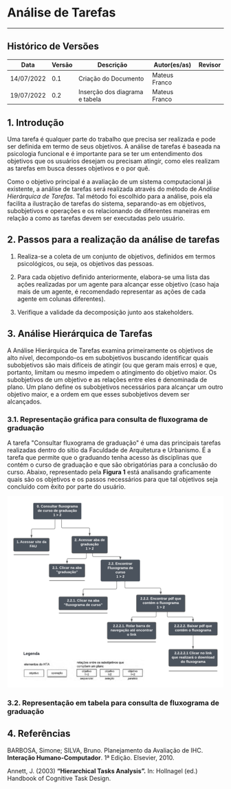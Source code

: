 # Análise de Tarefas
***

## Histórico de Versões

**Data** | **Versão** | **Descrição** | **Autor(es/as)** | **Revisor**|
--- | --- | --- | --- | --- |
14/07/2022 | 0.1 | Criação do Documento | Mateus Franco | |
19/07/2022 | 0.2 | Inserção dos diagrama e tabela | Mateus Franco

## 1. Introdução

Uma tarefa é qualquer parte do trabalho que precisa ser realizada e pode ser definida em termo de seus objetivos. A análise de tarefas é baseada na psicologia funcional e é importante para se ter um entendimento dos objetivos que os usuários desejam ou precisam atingir, como eles realizam as tarefas em busca desses objetivos e o por quê. 

Como o objetivo principal é a avaliação de um sistema computacional já existente, a análise de tarefas será realizada através do método de _Análise Hierárquica de Tarefas_. Tal método foi escolhido para a análise, pois ela facilita a ilustração de tarefas do sistema, separando-as em objetivos, subobjetivos e operações e os relacionando de diferentes maneiras em relação a como as tarefas devem ser executadas pelo usuário.

## 2. Passos para a realização da análise de tarefas

1. Realiza-se a coleta de um conjunto de objetivos, definidos em termos psicológicos, ou seja, os objetivos das pessoas.

2. Para cada objetivo definido anteriormente, elabora-se uma lista das ações realizadas por um agente para alcançar esse objetivo (caso haja mais de um agente, é recomendado representar as ações de cada agente em colunas diferentes).

3. Verifique a validade da decomposição junto aos stakeholders.

## 3. Análise Hierárquica de Tarefas

A Análise Hierárquica de Tarefas examina primeiramente os objetivos de alto nível, decompondo-os em subobjetivos buscando identificar quais subobjetivos são mais difíceis de atingir (ou que geram mais erros) e que, portanto, limitam ou mesmo impedem o atingimento do objetivo maior. Os subobjetivos de um objetivo e as relações entre eles é denominada de plano. Um plano define os subobjetivos necessários para alcançar um outro objetivo maior, e a ordem em que esses subobjetivos devem ser alcançados.

### 3.1. Representação gráfica para consulta de fluxograma de graduação

A tarefa "Consultar fluxograma de graduação" é uma das principais tarefas realizadas dentro do sítio da Faculdade de Arquitetura e Urbanismo. É a tarefa que permite que o graduando tenha acesso às disciplinas que contém o curso de graduação e que são obrigatórias para a conclusão do curso.
Abaixo, representado pela **Figura 1** está analisando graficamente quais são os objetivos e os passos necessários para que tal objetivos seja concluído com êxito por parte do usuário.

![Figura 1](../docs/assets/hta-consulta-de-fluxograma.png)

### 3.2. Representação em tabela para consulta de fluxograma de graduação



## 4. Referências

BARBOSA, Simone; SILVA, Bruno. Planejamento da Avaliação de IHC. **Interação Humano-Computador**. 1ª Edição. Elsevier, 2010.

Annett, J. (2003) **“Hierarchical Tasks Analysis”.** In: Hollnagel (ed.) Handbook of Cognitive Task Design.



